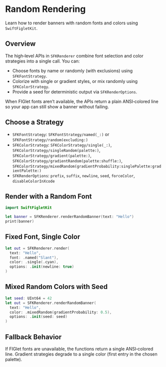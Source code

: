 # Random Rendering

Learn how to render banners with random fonts and colors using ``SwiftFigletKit``.

## Overview

The high‑level APIs in ``SFKRenderer`` combine font selection and color strategies into a single
call. You can:

- Choose fonts by name or randomly (with exclusions) using ``SFKFontStrategy``.
- Colorize with single or gradient styles, or mix randomly using ``SFKColorStrategy``.
- Provide a seed for deterministic output via ``SFKRenderOptions``.

When FIGlet fonts aren’t available, the APIs return a plain ANSI‑colored line so your app can still
show a banner without failing.

## Choose a Strategy

- ``SFKFontStrategy``: ``SFKFontStrategy/named(_:)`` or ``SFKFontStrategy/random(excluding:)``
- ``SFKColorStrategy``: ``SFKColorStrategy/single(_:)``,
  ``SFKColorStrategy/singleRandom(palette:)``, ``SFKColorStrategy/gradient(palette:)``,
  ``SFKColorStrategy/gradientRandom(palette:shuffle:)``,
  ``SFKColorStrategy/mixedRandom(gradientProbability:singlePalette:gradientPalette:)``
- ``SFKRenderOptions``: `prefix`, `suffix`, `newline`, `seed`, `forceColor`, `disableColorInXcode`

## Render with a Random Font

```swift
import SwiftFigletKit

let banner = SFKRenderer.renderRandomBanner(text: "Hello")
print(banner)
```

## Fixed Font, Single Color

```swift
let out = SFKRenderer.render(
  text: "Hello",
  font: .named("Slant"),
  color: .single(.cyan),
  options: .init(newline: true)
)
```

## Mixed Random Colors with Seed

```swift
let seed: UInt64 = 42
let out = SFKRenderer.renderRandomBanner(
  text: "Hello",
  color: .mixedRandom(gradientProbability: 0.5),
  options: .init(seed: seed)
)
```

## Fallback Behavior

If FIGlet fonts are unavailable, the functions return a single ANSI‑colored line. Gradient
strategies degrade to a single color (first entry in the chosen palette).


